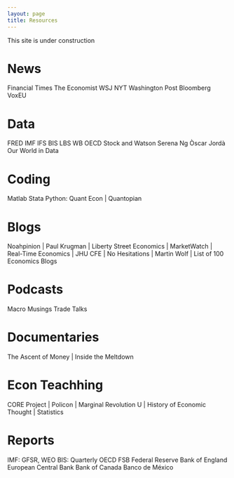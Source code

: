 ```yaml
---
layout: page
title: Resources
---
```


This site is under construction

# News
Financial Times
The Economist
WSJ
NYT
Washington Post
Bloomberg
VoxEU

# Data
FRED
IMF IFS
BIS LBS
WB
OECD
Stock and Watson
Serena Ng
Òscar Jordà
Our World in Data

# Coding
Matlab
Stata
Python: Quant Econ | Quantopian

# Blogs
Noahpinion | Paul Krugman | Liberty Street Economics | MarketWatch | Real-Time Economics | JHU CFE | No Hesitations | Martin Wolf | List of 100 Economics Blogs

# Podcasts
Macro Musings
Trade Talks

# Documentaries
The Ascent of Money | Inside the Meltdown

# Econ Teachhing
CORE Project | Policon | Marginal Revolution U | History of Economic Thought | Statistics

# Reports
IMF: GFSR, WEO
BIS: Quarterly
OECD
FSB
Federal Reserve
Bank of England
European Central Bank
Bank of Canada
Banco de México
